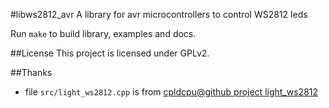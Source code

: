 #libws2812\_avr
A library for avr microcontrollers to control WS2812 leds

Run `make` to build library, examples and docs.

##License
This project is licensed under GPLv2.

##Thanks
 - file `src/light_ws2812.cpp` is from [cpldcpu@github project light\_ws2812](https://github.com/cpldcpu/light_ws2812)
